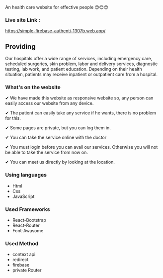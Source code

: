 An health care website for effective people 😊😊😊

### Live site Link : 

https://simple-firebase-authenti-1307b.web.app/


## Providing
Our hospitals offer a wide range of services, including emergency care, scheduled surgeries, skin problem, labor and delivery services, diagnostic testing, lab work, and patient education. Depending on their health situation, patients may receive inpatient or outpatient care from a hospital.

### What's on the website
✔ We have made this website as responsive website so, any person can
easily access our website from any device.

✔ The patient can easily take any service if he wants, there is no problem for this.

✔ Some pages are private, but you can log them in.

✔ You can take the service online with the doctor

✔ You must login before you can avail our services. Otherwise you will not be able to take the service from now on.

✔ You can meet us directly by looking at the location.

### Using languages 
- Html 
- Css
- JavaScript


### Used Frameworks
- React-Bootstrap
- React-Router
- Font-Awasome

### Used Method
- context api
- redirect
- firebase
- private Router
